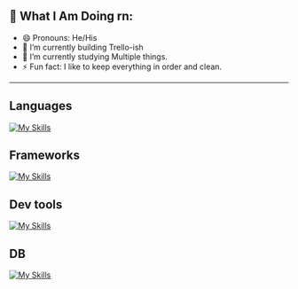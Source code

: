 ##  👀 What I Am Doing rn:

<p>
	
- 😄 Pronouns: He/His
- 🔭 I’m currently building Trello-ish 
- 🌱 I’m currently studying Multiple things.
- ⚡ Fun fact: I like to keep everything in order and clean.
</p>

<hr>


## Languages

[![My Skills](https://skillicons.dev/icons?i=c,cpp,ts,js,python,java)](https://skillicons.dev)

## Frameworks

[![My Skills](https://skillicons.dev/icons?i=html,css,react,nodejs,expressjs,nextjs,flutter,tailwind,bootstrap&perline=7)](https://skillicons.dev)

## Dev tools

[![My Skills](https://skillicons.dev/icons?i=linux,git,docker,kubernetes,nginx,aws,cloudflare)](https://skillicons.dev)

## DB

[![My Skills](https://skillicons.dev/icons?i=mongodb,postgres,prisma)](https://skillicons.dev)
